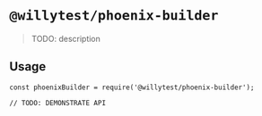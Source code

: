 # `@willytest/phoenix-builder`

> TODO: description

## Usage

```
const phoenixBuilder = require('@willytest/phoenix-builder');

// TODO: DEMONSTRATE API
```

